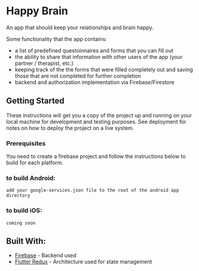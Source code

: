 # Happy Brain 

An app that should keep your relationships and brain happy. 


Some functionality that the app contains:

* a list of predefined questoinnaires and forms that you can fill out
* the ability to share that information with other users of the app (your partner / therapist, etc.)
* keeping track of the the forms that were filled completely out and saving those that are not completed for further completion
* backend and authorization implementation via Firebase/Firestore


## Getting Started

These instructions will get you a copy of the project up and running on your local machine for development and testing purposes. See deployment for notes on how to deploy the project on a live system.

### Prerequisites

You need to create a firebase project and follow the instructions below to build for each platform.



### to build Android:

```
add your google-services.json file to the root of the android app directory
```


### to build iOS:

```
coming soon
```

## Built With:

* [Firebase](https://firebase.google.com/) - Backend used
* [Flutter Redux](https://pub.dev/packages/flutter_redux) - Architecture used for state management

